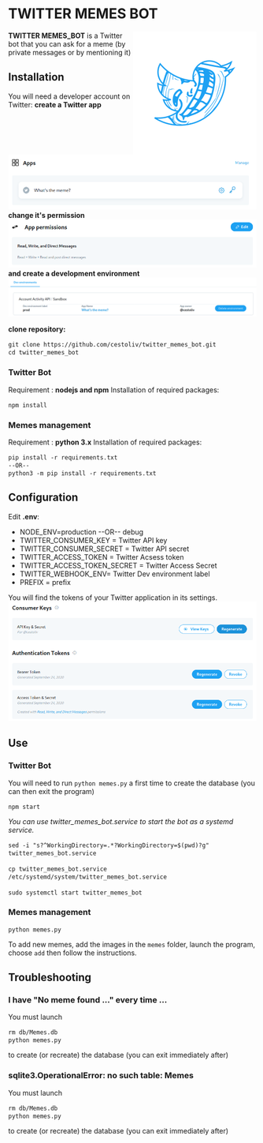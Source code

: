 # TWITTER MEMES BOT
<img src="https://github.com/cestoliv/twitter_memes_bot/raw/main/res/logo/logo.png" align="right"
     alt="Twitter Memes Bot logo" width="250" height="250">
     
**TWITTER MEMES_BOT** is a Twitter bot that you can ask for a meme (by private messages or by mentioning it)

## Installation
You will need a developer account on Twitter: **create a Twitter app**
![Twitter apps](https://github.com/cestoliv/twitter_memes_bot/raw/main/res/screens/twitter_apps_overview.png)
**change it's permission**
![Twitter app permissions](https://github.com/cestoliv/twitter_memes_bot/raw/main/res/screens/twitter_apps_permissions.png)
**and create a development environment**
![Twitter development environment](https://github.com/cestoliv/twitter_memes_bot/raw/main/res/screens/twitter_dev_environnement.png)

**clone repository:**

    git clone https://github.com/cestoliv/twitter_memes_bot.git
    cd twitter_memes_bot

### Twitter Bot

Requirement : **nodejs and npm**
Installation of required packages:

	npm install

### Memes management

Requirement : **python 3.x**
Installation of required packages:

	pip install -r requirements.txt
	--OR--
	python3 -m pip install -r requirements.txt

## Configuration
Edit **.env**:
- NODE_ENV=production --OR-- debug
- TWITTER_CONSUMER_KEY = Twitter API key
- TWITTER_CONSUMER_SECRET = Twitter API secret
- TWITTER_ACCESS_TOKEN = Twitter Acsess token
- TWITTER_ACCESS_TOKEN_SECRET = Twitter Access Secret
- TWITTER_WEBHOOK_ENV= Twitter Dev environment label
- PREFIX = prefix

You will find the tokens of your Twitter application in its settings.
![Twitter apps token](https://github.com/cestoliv/twitter_memes_bot/raw/main/res/screens/twitter_apps_tokens.png)

## Use
### Twitter Bot
You will need to run `python memes.py` a first time to create the database (you can then exit the program)

    npm start

*You can use twitter_memes_bot.service to start the bot as a systemd service.*

    sed -i "s?^WorkingDirectory=.*?WorkingDirectory=$(pwd)?g" twitter_memes_bot.service

    cp twitter_memes_bot.service /etc/systemd/system/twitter_memes_bot.service

    sudo systemctl start twitter_memes_bot

### Memes management
	
	python memes.py

To add new memes, add the images in the `memes` folder, launch the program, choose `add` then follow the instructions.

## Troubleshooting

### I have "No meme found ..." every time ...
You must launch

    rm db/Memes.db
    python memes.py
to create (or recreate) the database (you can exit immediately after)

### sqlite3.OperationalError: no such table: Memes
You must launch

    rm db/Memes.db
    python memes.py
to create (or recreate) the database (you can exit immediately after)